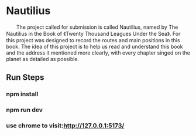 # Nautilius

&emsp;&emsp;The project called for submission is called Nautilius, named by The Nautilius in the Book of 《Twenty Thousand Leagues Under the Sea》. For this project was designed to record the routes and main positions in this book. The idea of this project is to help us read and understand this book and the address it mentioned more clearly, with every chapter singed on the planet as detailed as possible. 

## Run Steps

### npm install

### npm run dev

### use chrome to visit:http://127.0.0.1:5173/

